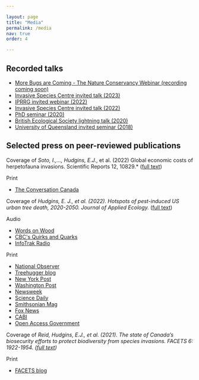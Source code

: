 ```yaml
---

layout: page
title: "Media"
permalink: /media
nav: true
order: 4

---
```


## Recorded talks
- [More Bugs are Coming - The Nature Conservancy Webinar (recording coming soon)](https://www.dontmovefirewood.org/webinar_morebugsarecoming/)
- [Invasive Species Centre invited talk (2023)](https://www.youtube.com/watch?v=IPSWpRXVgqI)
- [IPRRG invited webinar (2022)](https://www.youtube.com/watch?v=uPpmb_2YjBQ)
- [Invasive Species Centre invited talk (2022)](https://youtu.be/F65PmhL8ueQ?t=1352)
- [PhD seminar (2020)](https://youtu.be/hceSoNLj4X4)
- [British Ecological Society lightning talk (2020)](https://www.youtube.com/watch?v=0f7S7nYMbVM)
- [University of Queensland invited seminar (2018)](https://www.youtube.com/watch?v=tK0CBbXwioM&t=143s)

## Selected press on peer-reviewed publications


Coverage of *Soto, I.,..., Hudgins, E.J.*, et al. (2022) Global economic costs of herpetofauna invasions. Scientific Reports 12, 10829.* ([full text](https://doi.org/10.1038/s41598-022-15079-9)) 

Print
- [The Conversation Canada](https://theconversation.com/invasive-reptile-and-amphibian-species-are-causing-billions-of-dollars-in-damages-globally-188680)

Coverage of *Hudgins, E. J., et al. (2022). Hotspots of pest-induced US urban tree death, 2020-2050. Journal of Applied Ecology.* ([full text](https://doi.org/10.1111/1365-2664.14141/))

Audio
- [Words on Wood](https://shows.acast.com/words-on-wood/episodes/s3e1-ash-under-threat)
- [CBC's Quirks and Quarks](https://www.cbc.ca/listen/live-radio/1-51-quirks-and-quarks/clip/15901522-the-urban-tree-canopy-facing-worst-case-scenario-near)
- [InfoTrak Radio](https://www.talkzone.com/episodes/199/11505.html)

Print
- [National Observer](https://www.nationalobserver.com/2022/07/14/news/scientists-tackling-one-invasive-species-another)
- [Treehugger blog](https://www.treehugger.com/invasive-insects-kill-million-trees-2050-5271729)
- [New York Post](https://nypost.com/2022/03/21/invasive-insects-could-kill-1-4-million-street-trees-by-2050/)
- [Washington Post](https://www.washingtonpost.com/science/2022/03/20/trees-pests-ash-borer/)
- [Newsweek](https://www.newsweek.com/invasive-insects-could-cost-us-900m-over-30-years-study-1687786)
- [Science Daily](https://www.sciencedaily.com/releases/2022/03/220314095722.htm)
- [Smithsonian Mag](https://www.smithsonianmag.com/smart-news/14-million-urban-trees-may-fall-to-invasive-insects-by-2050-180979752/)
- [Fox News](https://www.foxnews.com/science/invasive-insects-could-kill-over-a-million-street-trees-by-2050.amp)
- [CABI](https://www.cabi.org/forestscience/news/68430)
- [Open Access Government](https://www.openaccessgovernment.org/invasive-insects-danger-to-urban-trees/131531/)

Coverage of *Reid, Hudgins, E.J., et al. (2021). The state of Canada’s biosecurity efforts to protect biodiversity from species invasions. FACETS 6: 1922-1954. ([full text](https://doi.org/10.1139/facets-2021-0012))*

Print
- [FACETS blog](https://medium.com/facets/how-well-is-canada-prepared-to-manage-current-and-future-invasive-species-threats-to-biodiversity-a43b0f817fc5)


